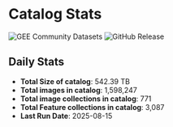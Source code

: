 # Catalog Stats

![GEE Community Datasets](https://img.shields.io/endpoint?url=https://gist.githubusercontent.com/samapriya/34bc0c1280d475d3a69e3b60a706226e/raw/community.json)
![GitHub Release](https://img.shields.io/github/v/release/samapriya/awesome-gee-community-datasets)

## Daily Stats

<!-- START_MARKER -->
* **Total Size of catalog**: 542.39 TB
* **Total images in catalog**: 1,598,247
* **Total image collections in catalog**: 771
* **Total Feature collections in catalog**: 3,087
* **Last Run Date**: 2025-08-15
<!-- END_MARKER -->
